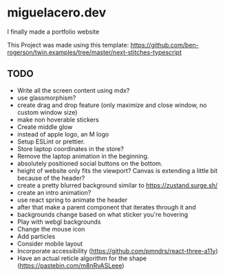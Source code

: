 # miguelacero.dev
I finally made a portfolio website

This Project was made using this template: https://github.com/ben-rogerson/twin.examples/tree/master/next-stitches-typescript

## TODO
* Write all the screen content using mdx?
* use glassmorphism?
* create drag and drop feature (only maximize and close window, no custom window size)
* make non hoverable stickers
* Create middle glow
* instead of apple logo, an M logo
* Setup ESLint or prettier.
* Store laptop coordinates in the store?
* Remove the laptop animation in the beginning.
* absolutely positioned social buttons on the bottom.
* height of website only fits the viewport? Canvas is extending a little bit because of the header?
* create a pretty blurred background similar to https://zustand.surge.sh/
* create an intro animation?
* use react spring to animate the header
* after that make a parent component that iterates through it and
* backgrounds change based on what sticker you're hovering
* Play with webgl backgrounds
* Change the mouse icon
* Add particles
* Consider mobile layout
* Incorporate accessibility (https://github.com/pmndrs/react-three-a11y)
* Have an actual reticle algorithm for the shape (https://pastebin.com/m8nRvASLeee)
